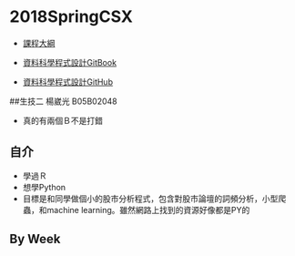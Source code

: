 # 2018SpringCSX
- [課程大綱](https://nol.ntu.edu.tw/nol/coursesearch/print_table.php?course_id=H03%2004010&class=&dpt_code=H020&ser_no=46352&semester=106-2&lang=CH)

- [資料科學程式設計GitBook](https://www.gitbook.com/book/pecu/r_)
- [資料科學程式設計GitHub](https://github.com/NTU-CSX-DataScience/106-2RSampleCode)

##生技二 楊崴光 B05B02048
- 真的有兩個Ｂ不是打錯

## 自介
- 學過Ｒ
- 想學Python
- 目標是和同學做個小的股市分析程式，包含對股市論壇的詞頻分析，小型爬蟲，和machine learning。雖然網路上找到的資源好像都是PY的

## By Week
